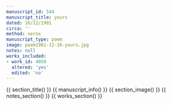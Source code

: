 ```yaml
---
manuscript_id: 544
manuscript_title: yours
dated: 16/12/1981
circa: ''
method: xerox
manuscript_type: poem
image: poem1981-12-16-yours.jpg
notes: null
works_included:
- work_id: 4059
  altered: 'yes'
  edited: 'no'
---
```


{{ section_title() }}
{{ manuscript_info() }}
{{ section_image() }}
{{ notes_section() }}
{{ works_section() }}
